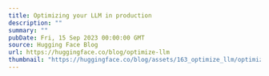 ```yaml
---
title: Optimizing your LLM in production
description: ""
summary: ""
pubDate: Fri, 15 Sep 2023 00:00:00 GMT
source: Hugging Face Blog
url: https://huggingface.co/blog/optimize-llm
thumbnail: "https://huggingface.co/blog/assets/163_optimize_llm/optimize_llm.png"
---
```


